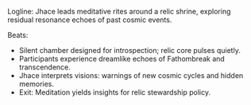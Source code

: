 ﻿---
series: 4
novella: 2
file: S4N2_CH09
type: chapter
pov: Jhace
setting: Sanctuary of Silence â€“ relic meditation
word_target_min: 1201
word_target_max: 2299
status: outline
---
Logline: Jhace leads meditative rites around a relic shrine, exploring residual resonance echoes of past cosmic events.

Beats:
- Silent chamber designed for introspection; relic core pulses quietly.
- Participants experience dreamlike echoes of Fathombreak and transcendence.
- Jhace interprets visions: warnings of new cosmic cycles and hidden memories.
- Exit: Meditation yields insights for relic stewardship policy.